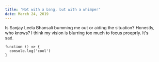 ```yaml
---
title: 'Not with a bang, but with a whimper'
date: March 24, 2019
---
```


Is Sanjay Leela Bhansali bumming me out or aiding the situation? Honestly, who knows? I think my vision is blurring too much to focus proeprly. It's sad.

```js{numberLines: true}
function () => {
  console.log('cool')
}
```

